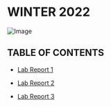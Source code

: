 # **WINTER 2022**

![Image](https://external-content.duckduckgo.com/iu/?u=http%3A%2F%2Fwallpapercave.com%2Fwp%2FYQ9Usfh.jpg&f=1&nofb=1)

## **TABLE OF CONTENTS**
* [Lab Report 1](https://ayoung001.github.io/LAB-1/cse15l-lab-reports/lab-report-1-week-2.html)

* [Lab Report 2](https://ayoung001.github.io/LAB-2/cse15l-lab-reports/lab-report-2-week-4.html)

* [Lab Report 3](https://ayoung001.github.io/LAB-3/cse15l-lab-reports/lab-report-3-week-6.html)
